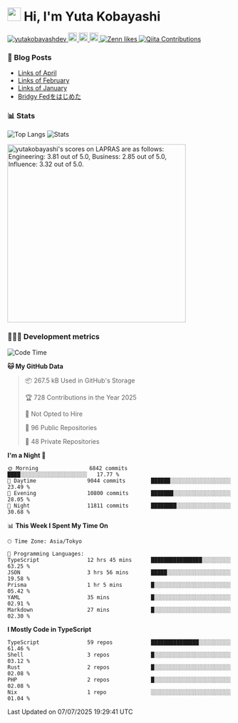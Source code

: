 <h1><img src="https://emojis.slackmojis.com/emojis/images/1613942336/14158/balloons.gif?1613942336" width="30"/> Hi, I'm Yuta Kobayashi</h1>

<p align="left"> 
  <a href="https://github.com/yutakobayashidev/yutakobayashidev/">
    <img src="https://komarev.com/ghpvc/?username=yutakobayashdev" alt="yutakobayashdev" />
  </a>
  <a href="https://mastodon.social/@yutakobayashi">
    <img height="20" src="https://img.shields.io/mastodon/follow/107202517736161782?domain=https%3A%2F%2Fmastodon.social&label=Mastodon&logo=mastodon&style=plastic" />
  </a>
  <a href="https://github.com/yutakobayashidev">
    <img height="20" src="https://img.shields.io/github/followers/yutakobayashidev?label=follow&logo=github&style=flat" />
  </a>
  <a href="https://www.reddit.com/user/yutakobayashi">
    <img height="20" src="https://img.shields.io/reddit/user-karma/combined/yutakobayashi?label=Reddit&logo=reddit&style=flat" />
  </a>
  <a href="https://zenn.dev/yutakobayashi">
    <img src="https://badgen.org/img/zenn/yutakobayashi/likes?style=plastic" alt="Zenn likes" />
  </a>
  <a href="https://qiita.com/yutakobayashi">
    <img src="https://badgen.org/img/qiita/yutakobayashi/contributions?style=plastic" alt="Qiita Contributions" />
  </a>
</p>

### 📕 Blog Posts

<!-- BLOG-POST-LIST:START -->
- [Links of April](https://yutakobayashi.com/blog/2025-04/)
- [Links of February](https://yutakobayashi.com/blog/2025-02/)
- [Links of January](https://yutakobayashi.com/blog/2025-01/)
- [Bridgy Fedをはじめた](https://yutakobayashi.com/blog/bridgy-fed/)
<!-- BLOG-POST-LIST:END -->

### 📊 Stats

![Top Langs](https://github-readme-stats.vercel.app/api/top-langs/?username=yutakobayashidev)
![Stats](https://github-readme-stats.vercel.app/api?username=yutakobayashidev&count_private=true&show_icons=true&line_height=40)

<!--START_SECTION:lapras-card-->
<p ><a href="https://lapras.com/public/yutakobayashi" target="_blank" rel="noopener noreferrer"><img alt="yutakobayashi's scores on LAPRAS are as follows: Engineering: 3.81 out of 5.0, Business: 2.85 out of 5.0, Influence: 3.32 out of 5.0." src="https://lapras-card-generator.vercel.app/api/svg?e=3.81&b=2.85&i=3.32&b1=%23020e27&b2=%230e5593&i1=%2303102f&i2=%231688bf&l=en" width="400" ></a></p>
<!--END_SECTION:lapras-card-->

### 👩🏻‍💻 Development metrics

<!--START_SECTION:waka-->
![Code Time](http://img.shields.io/badge/Code%20Time-3%2C874%20hrs%2051%20mins-blue)

**🐱 My GitHub Data** 

> 📦 267.5 kB Used in GitHub's Storage 
 > 
> 🏆 728 Contributions in the Year 2025
 > 
> 🚫 Not Opted to Hire
 > 
> 📜 96 Public Repositories 
 > 
> 🔑 48 Private Repositories 
 > 
**I'm a Night 🦉** 

```text
🌞 Morning                6842 commits        ████░░░░░░░░░░░░░░░░░░░░░   17.77 % 
🌆 Daytime                9044 commits        ██████░░░░░░░░░░░░░░░░░░░   23.49 % 
🌃 Evening                10800 commits       ███████░░░░░░░░░░░░░░░░░░   28.05 % 
🌙 Night                  11811 commits       ████████░░░░░░░░░░░░░░░░░   30.68 % 
```


📊 **This Week I Spent My Time On** 

```text
🕑︎ Time Zone: Asia/Tokyo

💬 Programming Languages: 
TypeScript               12 hrs 45 mins      ████████████████░░░░░░░░░   63.25 % 
JSON                     3 hrs 56 mins       █████░░░░░░░░░░░░░░░░░░░░   19.58 % 
Prisma                   1 hr 5 mins         █░░░░░░░░░░░░░░░░░░░░░░░░   05.42 % 
YAML                     35 mins             █░░░░░░░░░░░░░░░░░░░░░░░░   02.91 % 
Markdown                 27 mins             █░░░░░░░░░░░░░░░░░░░░░░░░   02.30 % 
```

**I Mostly Code in TypeScript** 

```text
TypeScript               59 repos            ███████████████░░░░░░░░░░   61.46 % 
Shell                    3 repos             █░░░░░░░░░░░░░░░░░░░░░░░░   03.12 % 
Rust                     2 repos             █░░░░░░░░░░░░░░░░░░░░░░░░   02.08 % 
PHP                      2 repos             █░░░░░░░░░░░░░░░░░░░░░░░░   02.08 % 
Nix                      1 repo              ░░░░░░░░░░░░░░░░░░░░░░░░░   01.04 % 
```




 Last Updated on 07/07/2025 19:29:41 UTC
<!--END_SECTION:waka-->

